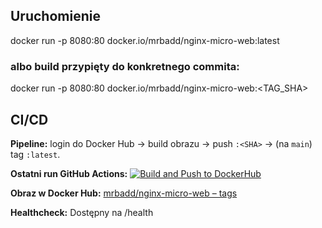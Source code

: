 ## Uruchomienie


docker run -p 8080:80 docker.io/mrbadd/nginx-micro-web:latest


### albo build przypięty do konkretnego commita:
docker run -p 8080:80 docker.io/mrbadd/nginx-micro-web:<TAG_SHA>

## CI/CD

 **Pipeline:** login do Docker Hub → build obrazu → push `:<SHA>` → (na `main`) tag `:latest`.

**Ostatni run GitHub Actions:**  [![Build and Push to DockerHub](https://github.com/KrystianOstr/nginx-docker-gha/actions/workflows/docker-web.yaml/badge.svg)](https://github.com/KrystianOstr/nginx-docker-gha/actions/workflows/docker-web.yaml)

**Obraz w Docker Hub:** [mrbadd/nginx-micro-web – tags](https://hub.docker.com/r/mrbadd/nginx-micro-web/tags)

**Healthcheck:** Dostępny na /health
